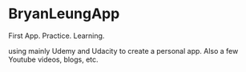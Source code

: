 # BryanLeungApp

First App. Practice. Learning.

using mainly Udemy and Udacity to create a personal app. Also a few Youtube videos, blogs, etc.
